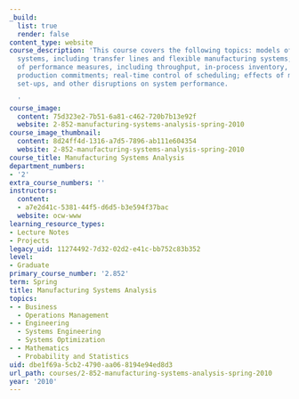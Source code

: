 ```yaml
---
_build:
  list: true
  render: false
content_type: website
course_description: 'This course covers the following topics: models of manufacturing
  systems, including transfer lines and flexible manufacturing systems; calculation
  of performance measures, including throughput, in-process inventory, and meeting
  production commitments; real-time control of scheduling; effects of machine failure,
  set-ups, and other disruptions on system performance.

  '
course_image:
  content: 75d323e2-7b51-6a81-c462-720b7b13e92f
  website: 2-852-manufacturing-systems-analysis-spring-2010
course_image_thumbnail:
  content: 8d24ff4d-1316-a7d5-7896-ab111e604354
  website: 2-852-manufacturing-systems-analysis-spring-2010
course_title: Manufacturing Systems Analysis
department_numbers:
- '2'
extra_course_numbers: ''
instructors:
  content:
  - a7e2d41c-5381-44f5-d6d5-b3e594f37bac
  website: ocw-www
learning_resource_types:
- Lecture Notes
- Projects
legacy_uid: 11274492-7d32-02d2-e41c-bb752c83b352
level:
- Graduate
primary_course_number: '2.852'
term: Spring
title: Manufacturing Systems Analysis
topics:
- - Business
  - Operations Management
- - Engineering
  - Systems Engineering
  - Systems Optimization
- - Mathematics
  - Probability and Statistics
uid: dbe1f69a-5cb2-4790-aa06-8194e94ed8d3
url_path: courses/2-852-manufacturing-systems-analysis-spring-2010
year: '2010'
---
```


